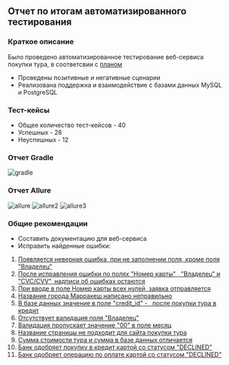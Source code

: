 ## Отчет по итогам автоматизированного тестирования

### Краткое описание

Было проведено автоматизированное тестирование веб-сервиса покупки тура, в соответсвии с [планом](Plan.md)
* Проведены позитивные и негативные сценарии
* Реализована поддержка и взаимодействие с базами данных  MySQL и PostgreSQL


### Тест-кейсы



* Общее количество тест-кейсов - 40
* Успешных - 28
* Неуспешных - 12 

### Отчет Gradle

![gradle](https://user-images.githubusercontent.com/84085779/141511365-60b0cb99-e418-4c43-8cc1-474c3de67f93.jpg)


### Отчет Allure
![allure](https://user-images.githubusercontent.com/84085779/141511382-b54f3d44-7d0e-4f3e-8af8-7b49025d8bf5.jpg)
![allure2](https://user-images.githubusercontent.com/84085779/141511390-e9a51c13-8b56-4aa3-ac05-5972b14cb054.jpg)
![allure3](https://user-images.githubusercontent.com/84085779/141511407-61f97690-7edb-4f5e-87a4-66fd0608a045.jpg)

### Общие рекомендации

* Составить документацию для веб-сервиса
* Исправить найденные ошибки:
1. [Появляется неверная ошибка, при не заполнении поля, кроме поля "Владелец"](https://github.com/AndrewShch/QA-Diploma/issues/11)
2. [После исправления ошибки по полях "Номер карты" , "Владелец" и "CVC/CVV", надписи об ошибках остаются](https://github.com/AndrewShch/QA-Diploma/issues/10)
3. [При вводе в поле Номер карты всех нулей, заявка отправляется](https://github.com/AndrewShch/QA-Diploma/issues/9)
4. [Название города Марракеш написано неправильно](https://github.com/AndrewShch/QA-Diploma/issues/8)
5. [В базе данных значение в поле "credit_id" - <null>, после покупки тура в кредит](https://github.com/AndrewShch/QA-Diploma/issues/7)
6. [Отсутствует валидация поля "Владелец"](https://github.com/AndrewShch/QA-Diploma/issues/6)
7. [Валидация пропускает значение "00" в поле месяц](https://github.com/AndrewShch/QA-Diploma/issues/5)
8. [Название страницы не подходит для сайта покупки тура](https://github.com/AndrewShch/QA-Diploma/issues/4)
9. [Сумма стоимости тура и сумма в базе данных отличается](https://github.com/AndrewShch/QA-Diploma/issues/3)
10. [Банк одобряет покупку в кредит картой со статусом "DECLINED"](https://github.com/AndrewShch/QA-Diploma/issues/2)
11. [Банк одобряет операцию по оплате картой со статусом "DECLINED"](https://github.com/AndrewShch/QA-Diploma/issues/1)
